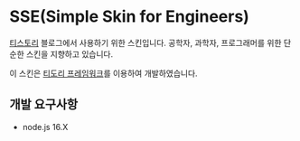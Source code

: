 # SSE(Simple Skin for Engineers)

[티스토리](https://www.tistory.com/) 블로그에서 사용하기 위한 스킨입니다.
공학자, 과학자, 프로그래머를 위한 단순한 스킨을 지향하고 있습니다.

이 스킨은 [티도리 프레임워크](https://tidory.com/)를 이용하여 개발하였습니다.

## 개발 요구사항

- node.js 16.X
